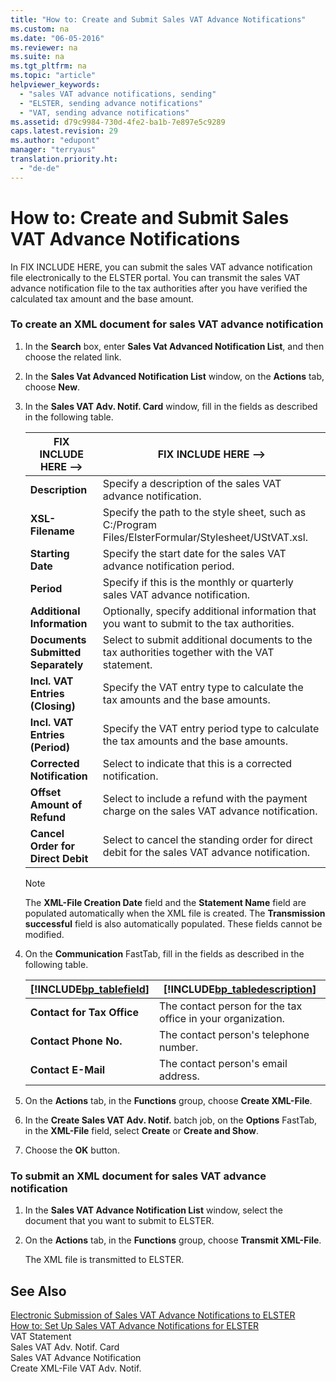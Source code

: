 ```yaml
---
title: "How to: Create and Submit Sales VAT Advance Notifications"
ms.custom: na
ms.date: "06-05-2016"
ms.reviewer: na
ms.suite: na
ms.tgt_pltfrm: na
ms.topic: "article"
helpviewer_keywords: 
  - "sales VAT advance notifications, sending"
  - "ELSTER, sending advance notifications"
  - "VAT, sending advance notifications"
ms.assetid: d79c9984-730d-4fe2-ba1b-7e897e5c9289
caps.latest.revision: 29
ms.author: "edupont"
manager: "terryaus"
translation.priority.ht: 
  - "de-de"
---
```

# How to: Create and Submit Sales VAT Advance Notifications
In FIX INCLUDE HERE<!--[!INCLUDE[navnow](../../ApplicationDesign/includes/navnow_md.md)] -->, you can submit the sales VAT advance notification file electronically to the ELSTER portal. You can transmit the sales VAT advance notification file to the tax authorities after you have verified the calculated tax amount and the base amount.  
  
### To create an XML document for sales VAT advance notification  
  
1.  In the **Search** box, enter **Sales Vat Advanced Notification List**, and then choose the related link.  
  
2.  In the **Sales Vat Advanced Notification List** window, on the **Actions** tab, choose **New**.  
  
3.  In the **Sales VAT Adv. Notif. Card** window, fill in the fields as described in the following table.  
  
    |FIX INCLUDE HERE<!--FIX INCLUDE HERE<!--[!INCLUDE[bp_tablefield](../../ApplicationDesign/includes/bp_tablefield_md.md)] --> -->|FIX INCLUDE HERE<!--FIX INCLUDE HERE<!--[!INCLUDE[bp_tabledescription](../../ApplicationDesign/includes/bp_tabledescription_md.md)] --> -->|  
    |---------------------------------|---------------------------------------|  
    |**Description**|Specify a description of the sales VAT advance notification.|  
    |**XSL\-Filename**|Specify the path to the style sheet, such as C:\/Program Files\/ElsterFormular\/Stylesheet\/UStVAT.xsl.|  
    |**Starting Date**|Specify the start date for the sales VAT advance notification period.|  
    |**Period**|Specify if this is the monthly or quarterly sales VAT advance notification.|  
    |**Additional Information**|Optionally, specify additional information that you want to submit to the tax authorities.|  
    |**Documents Submitted Separately**|Select to submit additional documents to the tax authorities together with the VAT statement.|  
    |**Incl. VAT Entries \(Closing\)**|Specify the VAT entry type to calculate the tax amounts and the base amounts.|  
    |**Incl. VAT Entries \(Period\)**|Specify the VAT entry period type to calculate the tax amounts and the base amounts.|  
    |**Corrected Notification**|Select to indicate that this is a corrected notification.|  
    |**Offset Amount of Refund**|Select to include a refund with the payment charge on the sales VAT advance notification.|  
    |**Cancel Order for Direct Debit**|Select to cancel the standing order for direct debit for the sales VAT advance notification.|  
  
    > [!NOTE]  
    >  The **XML\-File Creation Date** field and the **Statement Name** field are populated automatically when the XML file is created. The **Transmission successful** field is also automatically populated. These fields cannot be modified.  
  
4.  On the **Communication** FastTab, fill in the fields as described in the following table.  
  
    |[!INCLUDE[bp_tablefield](../../ApplicationDesign/includes/bp_tablefield_md.md)]|[!INCLUDE[bp_tabledescription](../../ApplicationDesign/includes/bp_tabledescription_md.md)]|  
    |---------------------------------|---------------------------------------|  
    |**Contact for Tax Office**|The contact person for the tax office in your organization.|  
    |**Contact Phone No.**|The contact person's telephone number.|  
    |**Contact E\-Mail**|The contact person's email address.|  
  
5.  On the **Actions** tab, in the **Functions** group, choose **Create XML\-File**.  
  
6.  In the **Create Sales VAT Adv. Notif.** batch job, on the **Options** FastTab, in the **XML\-File** field, select **Create** or **Create and Show**.  
  
7.  Choose the **OK** button.  
  
### To submit an XML document for sales VAT advance notification  
  
1.  In the **Sales VAT Advance Notification List** window, select the document that you want to submit to ELSTER.  
  
2.  On the **Actions** tab, in the **Functions** group, choose **Transmit XML\-File**.  
  
     The XML file is transmitted to ELSTER.  
  
## See Also  
 [Electronic Submission of Sales VAT Advance Notifications to ELSTER](../../LocalFunctionalityForMicrosoftDynamicsNav2016/Germany/electronic-submission-of-sales-vat-advance-notifications-to-elster.md)   
 [How to: Set Up Sales VAT Advance Notifications for ELSTER](../../LocalFunctionalityForMicrosoftDynamicsNav2016/Germany/how-to-set-up-sales-vat-advance-notifications-for-elster.md)   
 VAT Statement   
 Sales VAT Adv. Notif. Card   
 Sales VAT Advance Notification   
 Create XML\-File VAT Adv. Notif.